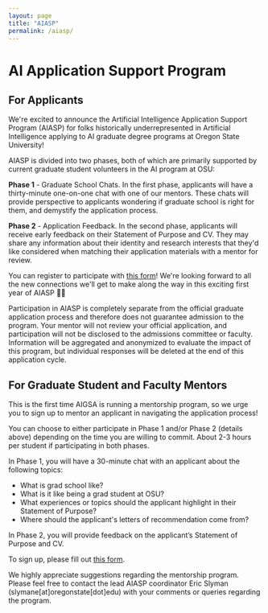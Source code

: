 ```yaml
---
layout: page
title: "AIASP"
permalink: /aiasp/
---
```


# AI Application Support Program

## For Applicants
We're excited to announce the Artificial Intelligence Application Support Program (AIASP) for folks historically underrepresented in Artificial Intelligence applying to AI graduate degree programs at Oregon State University!

AIASP is divided into two phases, both of which are primarily supported by current graduate student volunteers in the AI program at OSU:

**Phase 1** - Graduate School Chats. In the first phase, applicants will have a thirty-minute one-on-one chat with one of our mentors. These chats will provide perspective to applicants wondering if graduate school is right for them, and demystify the application process.

**Phase 2** - Application Feedback. In the second phase, applicants will receive early feedback on their Statement of Purpose and CV. They may share any information about their identity and research interests that they'd like considered when matching their application materials with a mentor for review.

You can register to participate with [this form](https://forms.gle/dc425Z944hLm4brb7)! We're looking forward to all the new connections we'll get to make along the way in this exciting first year of AIASP 🎉🎉

Participation in AIASP is completely separate from the official graduate application process and therefore does not guarantee admission to the program. Your mentor will not review your official application, and participation will not be disclosed to the admissions committee or faculty. Information will be aggregated and anonymized to evaluate the impact of this program, but individual responses will be deleted at the end of this application cycle.

## For Graduate Student and Faculty Mentors
This is the first time AIGSA is running a mentorship program, so we urge you to sign up to mentor an applicant in navigating the application process!

You can choose to either participate in Phase 1 and/or Phase 2 (details above) depending on the time you are willing to commit. About 2-3 hours per student if participating in both phases.

In Phase 1, you will have a 30-minute chat with an applicant about the following topics:
- What is grad school like?
- What is it like being a grad student at OSU?
- What experiences or topics should the applicant highlight in their Statement of Purpose?
- Where should the applicant's letters of recommendation come from?

In Phase 2, you will provide feedback on the applicant’s Statement of Purpose and CV.

To sign up, please fill out [this form](https://docs.google.com/forms/d/1IAQ3a4EUHubK1JR_YjjyIt_1SgqcAuF6lw887QIhANg/edit). 

We highly appreciate suggestions regarding the mentorship program. Please feel free to contact the lead AIASP coordinator Eric Slyman (slymane[at]oregonstate[dot]edu) with your comments or queries regarding the program.
